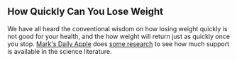 ## How Quickly Can You Lose Weight
We have all heard the conventional wisdom on how losing weight quickly is not
good for your health, and the how weight will return just as quickly once you
stop. [Mark's Daily Apple](http://www.marksdailyapple.com/) does
[some research](http://www.marksdailyapple.com/how-quickly-can-you-lose-weight)
to see how much support is available in the science literature.